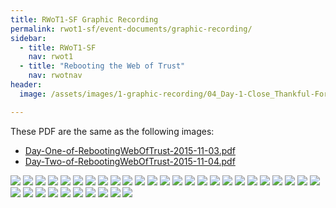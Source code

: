 ```yaml
---
title: RWoT1-SF Graphic Recording
permalink: rwot1-sf/event-documents/graphic-recording/
sidebar:
  - title: RWoT1-SF
    nav: rwot1
  - title: "Rebooting the Web of Trust"
    nav: rwotnav
header:
  image: /assets/images/1-graphic-recording/04_Day-1-Close_Thankful-For.jpg

---
```


These PDF are the same as the following images:

* [Day-One-of-RebootingWebOfTrust-2015-11-03.pdf](/assets/images/1-graphic-recording/Day-One-of-RebootingWebOfTrust-2015-11-03.pdf)
* [Day-Two-of-RebootingWebOfTrust-2015-11-04.pdf](/assets/images/1-graphic-recording/Day-Two-of-RebootingWebOfTrust-2015-11-04.pdf)


![](/assets/images/1-graphic-recording/01_Day-1-Welcome-and-Intro.jpg)
![](/assets/images/1-graphic-recording/02_Dot-Voting_Ideas-to-Explore.jpg)
![](/assets/images/1-graphic-recording/02_Dot-Voting_Table-7.JPG)
![](/assets/images/1-graphic-recording/02_DotVoting_Stickies_1of2.JPG)
![](/assets/images/1-graphic-recording/02_DotVoting_Stickies_2of2.JPG)
![](/assets/images/1-graphic-recording/02_TeamTopics_Table1.JPG)
![](/assets/images/1-graphic-recording/02_TeamTopics_Table2.JPG)
![](/assets/images/1-graphic-recording/02_TeamTopics_Table3.JPG)
![](/assets/images/1-graphic-recording/02_TeamTopics_Table4.JPG)
![](/assets/images/1-graphic-recording/02_TeamTopics_Table5.JPG)
![](/assets/images/1-graphic-recording/03_Day-1-Report-Out_Summary-By-Team.jpg)
![](/assets/images/1-graphic-recording/03_Team-Graphic_DPKI.jpg)
![](/assets/images/1-graphic-recording/03_Team-Graphic_Smart-Signature.jpg)
![](/assets/images/1-graphic-recording/03_Team-Graphic_Sybil-Resilient.jpg)
![](/assets/images/1-graphic-recording/03_Team-Graphic_Trust.jpg)
![](/assets/images/1-graphic-recording/03_Team-Graphic_Use-Cases.jpg)
![](/assets/images/1-graphic-recording/04_Day-1-Close_Thankful-For.jpg)
![](/assets/images/1-graphic-recording/05_Day-2-Intro-and-Context.jpg)
![](/assets/images/1-graphic-recording/05_Day2_Intro-Continued_AndLookingForward.jpg)
![](/assets/images/1-graphic-recording/06_Day2_Plenary-Mind-Map_1of3.JPG)
![](/assets/images/1-graphic-recording/06_Day2_Plenary-Mind-Map_2of3.JPG)
![](/assets/images/1-graphic-recording/06_Day2_Plenary-Mind-Map_3of3.JPG)
![](/assets/images/1-graphic-recording/07_Final-Report-Out_Better-Decisions.jpg)
![](/assets/images/1-graphic-recording/07_Final-Report-Out_Creating-Distrib-Registry.jpg)
![](/assets/images/1-graphic-recording/07_Final-Report-Out_DPKI.jpg)
![](/assets/images/1-graphic-recording/07_Final-Report-Out_Rebrand-WOT_1of2.jpg)
![](/assets/images/1-graphic-recording/07_Final-Report-Out_Rebrand-WOT_2of2.jpg)
![](/assets/images/1-graphic-recording/07_Final-Report-Out_Smart-Signatures.jpg)
![](/assets/images/1-graphic-recording/07_Final-Report-Out_Use-Cases.jpg)
![](/assets/images/1-graphic-recording/08_Closing-Plenary_1of5.JPG)
![](/assets/images/1-graphic-recording/08_Closing-Plenary_2of5.JPG)
![](/assets/images/1-graphic-recording/08_Closing-Plenary_3of5.JPG)
![](/assets/images/1-graphic-recording/08_Closing-Plenary_4of5.JPG)
![](/assets/images/1-graphic-recording/08_Closing-Plenary_5of5.JPG)
![](/assets/images/1-graphic-recording/09_Next_Step_Summary.JPG)

